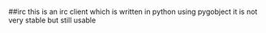##irc
this is an irc client which is written in python using pygobject
it is not very stable but still usable
